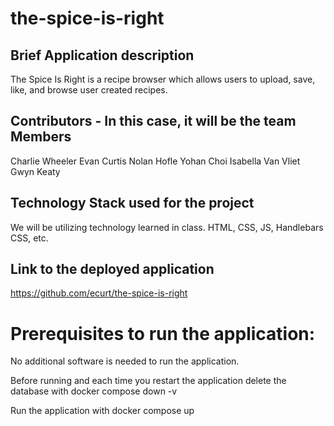 # the-spice-is-right

## Brief Application description
The Spice Is Right is a recipe browser which allows users to upload, save, like, and browse user created recipes.
## Contributors - In this case, it will be the team Members
Charlie Wheeler
Evan Curtis
Nolan Hofle
Yohan Choi
Isabella Van Vliet
Gwyn Keaty
## Technology Stack used for the project
We will be utilizing technology learned in class. HTML, CSS, JS, Handlebars CSS, etc.
## Link to the deployed application
https://github.com/ecurt/the-spice-is-right

# Prerequisites to run the application:
No additional software is needed to run the application.

Before running and each time you restart the application delete the database with docker compose down -v    

Run the application with docker compose up

